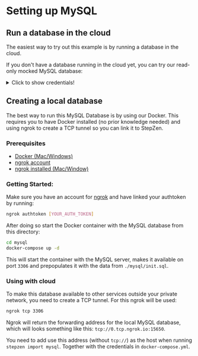 # Setting up MySQL

## Run a database in the cloud

The easiest way to try out this example is by running a database in the cloud.

If you don't have a database running in the cloud yet, you can try our read-only mocked MySQL database:

<details>
	<summary>Click to show credentials!</summary>

- host: `db.introspection.stepzen.net`
- database: `introspection`
- username: `testUserIntrospection`
- password: `HurricaneStartingSample1934`

</details>

## Creating a local database

The best way to run this MySQL Database is by using our Docker. This requires you to have Docker installed (no prior knowledge needed) and using ngrok to create a TCP tunnel so you can link it to StepZen.

### Prerequisites

- [Docker (Mac/Windows)](https://www.docker.com/products/docker-desktop)
- [ngrok account](https://ngrok.com/)
- [ngrok installed (Mac/Window)](https://ngrok.com/download)

### Getting Started:

Make sure you have an account for [ngrok](<(https://ngrok.com/)>) and have linked your authtoken by running:

```bash
ngrok authtoken [YOUR_AUTH_TOKEN]
```

After doing so start the Docker container with the MySQL database from this directory:

```bash
cd mysql
docker-compose up -d
```

This will start the container with the MySQL server, makes it available on port `3306` and prepopulates it with the data from `./mysql/init.sql`.

### Using with cloud

To make this database available to other services outside your private network, you need to create a TCP tunnel. For this ngrok will be used:

```bash
ngrok tcp 3306
```

Ngrok will return the forwarding address for the local MySQL database, which will looks something like this: `tcp://0.tcp.ngrok.io:15650`.

You need to add use this address (without `tcp://`) as the host when running `stepzen import mysql`. Together with the credentials in `docker-compose.yml`.
